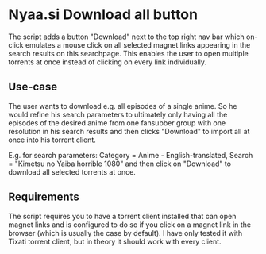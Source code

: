 # Nyaa.si Download all button
The script adds a button "Download" next to the top right nav bar which on-click emulates
a mouse click on all selected magnet links appearing in the search results on this searchpage. This
enables the user to open multiple torrents at once instead of clicking on every link individually.

## Use-case
The user wants to download e.g. all episodes of a single anime. So he would refine his search
parameters to ultimately only having all the episodes of the desired anime from one fansubber group with one resolution
in his search results and then clicks "Download" to import all at once into his torrent client.

E.g. for search parameters: Category = Anime - English-translated, Search = "Kimetsu no Yaiba horrible 1080" and then click 
on "Download" to download all selected torrents at once.

## Requirements
The script requires you to have a torrent client installed that can open magnet links and is configured to do so if you click on 
a magnet link in the browser (which is usually the case by default). I have only tested it with Tixati torrent client, but in
theory it should work with every client.

